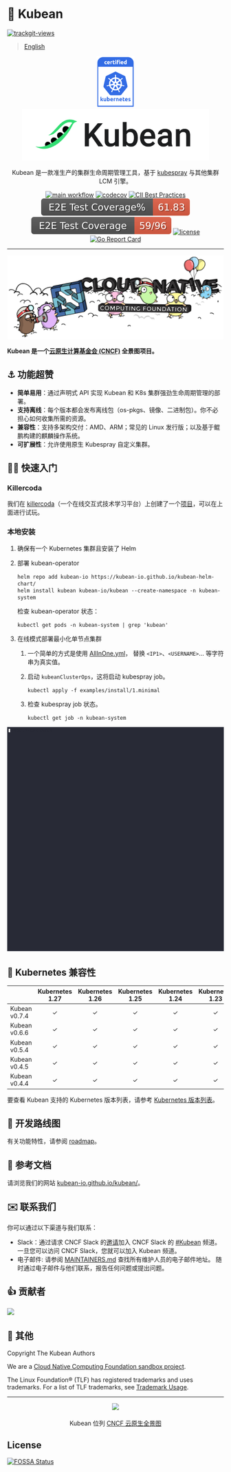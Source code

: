 # :seedling: Kubean

<a href="https://trackgit.com">
<img src="https://us-central1-trackgit-analytics.cloudfunctions.net/token/ping/la6t1t81jgv27ys97ila" alt="trackgit-views" />
</a>

> [English](./README.md)

<div align="center">

  <p>

[<img src="docs/overrides/assets/images/certified_k8s.png" height=120>](https://github.com/cncf/k8s-conformance/pull/2240)
[<img src="docs/overrides/assets/images/kubean_logo.png" height=120>](https://kubean-io.github.io/website/)
<!--
Source: https://github.com/cncf/artwork/tree/master/projects/kubernetes/certified-kubernetes
-->

  </p>

  <p>

Kubean 是一款准生产的集群生命周期管理工具，基于 [kubespray](https://github.com/kubernetes-sigs/kubespray) 与其他集群 LCM 引擎。

  </p>

  <p>

[![main workflow](https://github.com/kubean-io/kubean/actions/workflows/auto-main-ci.yaml/badge.svg)](https://github.com/kubean-io/kubean/actions/workflows/auto-main-ci.yaml)
[![codecov](https://codecov.io/gh/kubean-io/kubean/branch/main/graph/badge.svg?token=8FX807D3QQ)](https://codecov.io/gh/kubean-io/kubean)
[![CII Best Practices](https://bestpractices.coreinfrastructure.org/projects/6263/badge)](https://bestpractices.coreinfrastructure.org/projects/6263)
[![kubean coverage](https://raw.githubusercontent.com/dasu23/e2ecoverage/master/badges/kubean/kubeanCoverage.svg)](https://github.com/kubean-io/kubean/blob/main/docs/test/kubean_testcase.md)
[![kubean coverage](https://raw.githubusercontent.com/dasu23/e2ecoverage/master/badges/kubean/kubeanCoverage2.svg)](https://github.com/kubean-io/kubean/blob/main/docs/test/kubean_testcase.md)
[![license](https://img.shields.io/badge/license-AL%202.0-blue)](https://github.com/kubean-io/kubean/blob/main/LICENSE)
[![Go Report Card](https://goreportcard.com/badge/github.com/kubean-io/kubean)](https://goreportcard.com/report/github.com/kubean-io/kubean)

  </p>

</div>

---

<p>
<img src="https://github.com/cncf/artwork/blob/main/other/illustrations/ashley-mcnamara/transparent/cncf-cloud-gophers-transparent.png" style="width:700px;" />
</p>

**Kubean 是一个[云原生计算基金会 (CNCF)](https://cncf.io/) 全景图项目。**

## :anchor: 功能超赞

- **简单易用**：通过声明式 API 实现 Kubean 和 K8s 集群强劲生命周期管理的部署。
- **支持离线**：每个版本都会发布离线包（os-pkgs、镜像、二进制包）。你不必担心如何收集所需的资源。
- **兼容性**：支持多架构交付：AMD、ARM；常见的 Linux 发行版；以及基于鲲鹏构建的麒麟操作系统。
- **可扩展性**：允许使用原生 Kubespray 自定义集群。

## :surfing_man: 快速入门

### Killercoda

我们在 [killercoda](https://killercoda.com)（一个在线交互式技术学习平台）上创建了一个[项目](https://killercoda.com/kubean)，可以在上面进行试玩。

### 本地安装

1. 确保有一个 Kubernetes 集群且安装了 Helm

2. 部署 kubean-operator

   ``` shell
   helm repo add kubean-io https://kubean-io.github.io/kubean-helm-chart/
   helm install kubean kubean-io/kubean --create-namespace -n kubean-system
   ```

   检查 kubean-operator 状态：

   ```shell
   kubectl get pods -n kubean-system | grep 'kubean'
   ```

3. 在线模式部署最小化单节点集群

   1. 一个简单的方式是使用 [AllInOne.yml](./examples/install/1.minimal/)，
      替换 `<IP1>`、`<USERNAME>`... 等字符串为真实值。
   
   2. 启动 `kubeanClusterOps`，这将启动 kubespray job。

      ```shell
      kubectl apply -f examples/install/1.minimal
      ```

   3. 检查 kubespray job 状态。

      ```shell
      kubectl get job -n kubean-system
      ```

[![quick_start_image](docs/overrides/assets/images/quick_start.gif)](https://asciinema.org/a/511386)

## :ocean: Kubernetes 兼容性

|               | Kubernetes 1.27 | Kubernetes 1.26 | Kubernetes 1.25 | Kubernetes 1.24 | Kubernetes 1.23 | Kubernetes 1.22 | Kubernetes 1.21 | Kubernetes 1.20 |
|---------------|:---------------:|:---------------:|:---------------:|:---------------:|:---------------:|:---------------:|:---------------:|:---------------:|
| Kubean v0.7.4 |        ✓        |        ✓        |        ✓        |        ✓        |        ✓        |        ✓        |        ✓        |        ✓        |
| Kubean v0.6.6 |        ✓        |        ✓        |        ✓        |        ✓        |        ✓        |        ✓        |        ✓        |        ✓        |
| Kubean v0.5.4 |        ✓        |        ✓        |        ✓        |        ✓        |        ✓        |        ✓        |        ✓        |        ✓        |
| Kubean v0.4.5 |        ✓        |        ✓        |        ✓        |        ✓        |        ✓        |        ✓        |        ✓        |        ✓        |
| Kubean v0.4.4 |        ✓        |        ✓        |        ✓        |        ✓        |        ✓        |        ✓        |        ✓        |        ✓        |

要查看 Kubean 支持的 Kubernetes 版本列表，请参考 [Kubernetes 版本列表](./docs/zh/usage/support_k8s_version.md)。

## :book: 开发路线图

有关功能特性，请参阅 [roadmap](docs/en/develop/roadmap.md)。

## :book: 参考文档

请浏览我们的网站 [kubean-io.github.io/kubean/](https://kubean-io.github.io/kubean/)。

## :envelope: 联系我们

你可以通过以下渠道与我们联系：

- Slack：通过请求 CNCF Slack 的[邀请](https://slack.cncf.io/)加入 CNCF Slack 的
  [#Kubean](https://cloud-native.slack.com/messages/kubean) 频道。一旦您可以访问 CNCF Slack，您就可以加入 Kubean 频道。
- 电子邮件: 请参阅 [MAINTAINERS.md](./MAINTAINERS.md) 查找所有维护人员的电子邮件地址。
  随时通过电子邮件与他们联系，报告任何问题或提出问题。

## :thumbsup: 贡献者

<a href="https://github.com/kubean-io/kubean/graphs/contributors">
  <img src="https://contrib.rocks/image?repo=kubean-io/kubean" />
</a>

## :mag_right: 其他

Copyright The Kubean Authors

We are a [Cloud Native Computing Foundation sandbox project](https://www.cncf.io/).

The Linux Foundation® (TLF) has registered trademarks and uses trademarks. For a list of TLF trademarks, see [Trademark Usage](https://www.linuxfoundation.org/legal/trademark-usage).

---

<div align="center">
<p>
<img src="https://landscape.cncf.io/images/cncf-landscape-horizontal-color.svg" width="300"/>
<br/><br/>
Kubean 位列 <a href="https://landscape.cncf.io/?selected=kubean">CNCF 云原生全景图</a>
</p>
</div>

## License

[![FOSSA Status](https://app.fossa.com/api/projects/git%2Bgithub.com%2Fkubean-io%2Fkubean.svg?type=large)](https://app.fossa.com/projects/git%2Bgithub.com%2Fkubean-io%2Fkubean?ref=badge_large)

